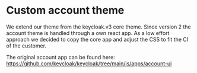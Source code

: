 # Custom account theme

We extend our theme from the keycloak.v3 core theme. Since version 2 the
account theme is handled through a own react app. As a low effort approach we
decided to copy the core app and adjust the CSS to fit the CI of the customer.

The original account app can be found here:
https://github.com/keycloak/keycloak/tree/main/js/apps/account-ui
